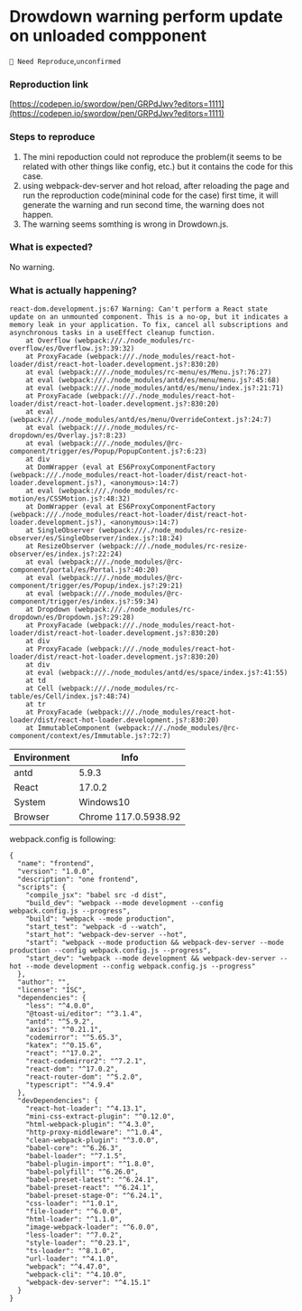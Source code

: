 # Drowdown warning perform update on unloaded compponent

`🤔 Need Reproduce`,`unconfirmed`

### Reproduction link

[https://codepen.io/swordow/pen/GRPdJwv?editors=1111](https://codepen.io/swordow/pen/GRPdJwv?editors=1111)

### Steps to reproduce

1. The mini repoduction could not reproduce the problem(it seems to be related with other things like config, etc.) but it contains the code for this case.
2. using webpack-dev-server and hot reload, after reloading the page and run the reproduction code(mininal code for the case) first time, it will generate the warning and run second time, the warning does not happen.
3. The warning seems somthing is wrong in Drowdown.js.

### What is expected?

No warning.

### What is actually happening?

```
react-dom.development.js:67 Warning: Can't perform a React state update on an unmounted component. This is a no-op, but it indicates a memory leak in your application. To fix, cancel all subscriptions and asynchronous tasks in a useEffect cleanup function.
    at Overflow (webpack:///./node_modules/rc-overflow/es/Overflow.js?:39:32)
    at ProxyFacade (webpack:///./node_modules/react-hot-loader/dist/react-hot-loader.development.js?:830:20)
    at eval (webpack:///./node_modules/rc-menu/es/Menu.js?:76:27)
    at eval (webpack:///./node_modules/antd/es/menu/menu.js?:45:68)
    at eval (webpack:///./node_modules/antd/es/menu/index.js?:21:71)
    at ProxyFacade (webpack:///./node_modules/react-hot-loader/dist/react-hot-loader.development.js?:830:20)
    at eval (webpack:///./node_modules/antd/es/menu/OverrideContext.js?:24:7)
    at eval (webpack:///./node_modules/rc-dropdown/es/Overlay.js?:8:23)
    at eval (webpack:///./node_modules/@rc-component/trigger/es/Popup/PopupContent.js?:6:23)
    at div
    at DomWrapper (eval at ES6ProxyComponentFactory (webpack:///./node_modules/react-hot-loader/dist/react-hot-loader.development.js?), <anonymous>:14:7)
    at eval (webpack:///./node_modules/rc-motion/es/CSSMotion.js?:48:32)
    at DomWrapper (eval at ES6ProxyComponentFactory (webpack:///./node_modules/react-hot-loader/dist/react-hot-loader.development.js?), <anonymous>:14:7)
    at SingleObserver (webpack:///./node_modules/rc-resize-observer/es/SingleObserver/index.js?:18:24)
    at ResizeObserver (webpack:///./node_modules/rc-resize-observer/es/index.js?:22:24)
    at eval (webpack:///./node_modules/@rc-component/portal/es/Portal.js?:40:20)
    at eval (webpack:///./node_modules/@rc-component/trigger/es/Popup/index.js?:29:21)
    at eval (webpack:///./node_modules/@rc-component/trigger/es/index.js?:59:34)
    at Dropdown (webpack:///./node_modules/rc-dropdown/es/Dropdown.js?:29:28)
    at ProxyFacade (webpack:///./node_modules/react-hot-loader/dist/react-hot-loader.development.js?:830:20)
    at div
    at ProxyFacade (webpack:///./node_modules/react-hot-loader/dist/react-hot-loader.development.js?:830:20)
    at div
    at eval (webpack:///./node_modules/antd/es/space/index.js?:41:55)
    at td
    at Cell (webpack:///./node_modules/rc-table/es/Cell/index.js?:48:74)
    at tr
    at ProxyFacade (webpack:///./node_modules/react-hot-loader/dist/react-hot-loader.development.js?:830:20)
    at ImmutableComponent (webpack:///./node_modules/@rc-component/context/es/Immutable.js?:72:7)
```

| Environment | Info                 |
| ----------- | -------------------- |
| antd        | 5.9.3                |
| React       | 17.0.2               |
| System      | Windows10            |
| Browser     | Chrome 117.0.5938.92 |

<!-- generated by ant-design-issue-helper. DO NOT REMOVE -->

webpack.config is following:

```
{
  "name": "frontend",
  "version": "1.0.0",
  "description": "one frontend",
  "scripts": {
    "compile_jsx": "babel src -d dist",
    "build_dev": "webpack --mode development --config webpack.config.js --progress",
    "build": "webpack --mode production",
    "start_test": "webpack -d --watch",
    "start_hot": "webpack-dev-server --hot",
    "start": "webpack --mode production && webpack-dev-server --mode production --config webpack.config.js --progress",
    "start_dev": "webpack --mode development && webpack-dev-server --hot --mode development --config webpack.config.js --progress"
  },
  "author": "",
  "license": "ISC",
  "dependencies": {
    "less": "^4.0.0",
    "@toast-ui/editor": "^3.1.4",
    "antd": "^5.9.2",
    "axios": "^0.21.1",
    "codemirror": "^5.65.3",
    "katex": "^0.15.6",
    "react": "^17.0.2",
    "react-codemirror2": "^7.2.1",
    "react-dom": "^17.0.2",
    "react-router-dom": "^5.2.0",
    "typescript": "^4.9.4"
  },
  "devDependencies": {
    "react-hot-loader": "^4.13.1",
    "mini-css-extract-plugin": "^0.12.0",
    "html-webpack-plugin": "^4.3.0",
    "http-proxy-middleware": "^1.0.4",
    "clean-webpack-plugin": "^3.0.0",
    "babel-core": "^6.26.3",
    "babel-loader": "^7.1.5",
    "babel-plugin-import": "^1.8.0",
    "babel-polyfill": "^6.26.0",
    "babel-preset-latest": "^6.24.1",
    "babel-preset-react": "^6.24.1",
    "babel-preset-stage-0": "^6.24.1",
    "css-loader": "^1.0.1",
    "file-loader": "^6.0.0",
    "html-loader": "^1.1.0",
    "image-webpack-loader": "^6.0.0",
    "less-loader": "^7.0.2",
    "style-loader": "^0.23.1",
    "ts-loader": "^8.1.0",
    "url-loader": "^4.1.0",
    "webpack": "^4.47.0",
    "webpack-cli": "^4.10.0",
    "webpack-dev-server": "^4.15.1"
  }
}

```
